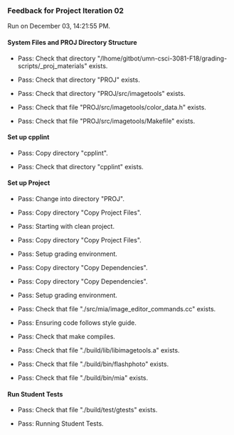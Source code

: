 ### Feedback for Project Iteration 02

Run on December 03, 14:21:55 PM.


#### System Files and PROJ Directory Structure

+ Pass: Check that directory "/lhome/gitbot/umn-csci-3081-F18/grading-scripts/_proj_materials" exists.

+ Pass: Check that directory "PROJ" exists.

+ Pass: Check that directory "PROJ/src/imagetools" exists.

+ Pass: Check that file "PROJ/src/imagetools/color_data.h" exists.

+ Pass: Check that file "PROJ/src/imagetools/Makefile" exists.


#### Set up cpplint

+ Pass: Copy directory "cpplint".



+ Pass: Check that directory "cpplint" exists.


#### Set up Project

+ Pass: Change into directory "PROJ".

+ Pass: Copy directory "Copy Project Files".



+ Pass: Starting with clean project.



+ Pass: Copy directory "Copy Project Files".



+ Pass: Setup grading environment.



+ Pass: Copy directory "Copy Dependencies".



+ Pass: Copy directory "Copy Dependencies".



+ Pass: Setup grading environment.



+ Pass: Check that file "./src/mia/image_editor_commands.cc" exists.

+ Pass: Ensuring code follows style guide.



+ Pass: Check that make compiles.



+ Pass: Check that file "./build/lib/libimagetools.a" exists.

+ Pass: Check that file "./build/bin/flashphoto" exists.

+ Pass: Check that file "./build/bin/mia" exists.


#### Run Student Tests

+ Pass: Check that file "./build/test/gtests" exists.

+ Pass: Running Student Tests.



